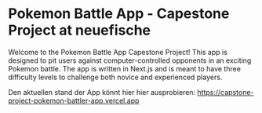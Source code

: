 # Pokemon Battle App - Capestone Project at neuefische

Welcome to the Pokemon Battle App Capestone Project! This app is designed to pit users against computer-controlled opponents in an exciting Pokemon battle. The app is written in Next.js and is meant to have three difficulty levels to challenge both novice and experienced players.

Den aktuellen stand der App könnt hier hier ausprobieren: https://capstone-project-pokemon-battler-app.vercel.app

<!-- ## Table of Contents

1. [Features]#features
2. [Installation]#installation
3. [Usage]#usage
4. [Technologies]
5. [Contributing]#contributing

### Features

- Choose from a variety of Pokemon to build your team
- Encounter computer-controlled opponents at three difficulty levels: Easy, Medium and Hard
- Battle in an attractive and user-friendly interface
- Develop your Pokemon strategies

### Installation

To install the Pokemon Battle app on your local machine, follow the steps below:

1. Make sure you have Node.js and npm installed.

2. Clone the repository to your computer:
   bash

```bash
git clone git@github.com:dennisbuchwald/capstone-project-pokemon-battler.git
```

3. Navigate to the project directory:

```bash
cd capstone-project-pokemon-battler
```

4. Install all necessary dependencies:

```bash
npm install
```

5. Start the development environment

```bash
npm run dev
```

The app should now be running on http://localhost:3000.

### Usage

After installing and launching the app, you can follow the steps below to start using the Pokemon Battle app:

1. Open your favorite web browser and navigate to `http://localhost:3000.`
2. On the home page, select the difficulty level you want for your battle: Easy, Medium, or Hard. -->
